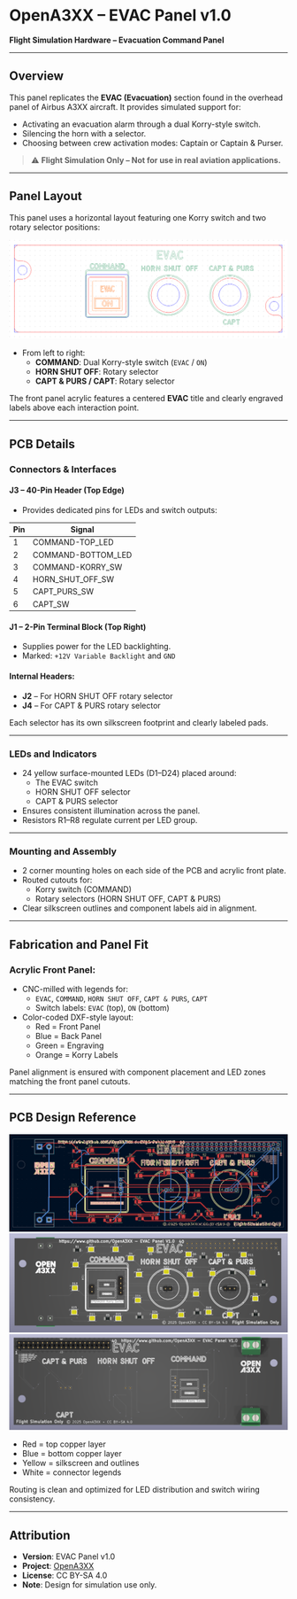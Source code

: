 # OpenA3XX – EVAC Panel v1.0  
**Flight Simulation Hardware – Evacuation Command Panel**

---

## Overview

This panel replicates the **EVAC (Evacuation)** section found in the overhead panel of Airbus A3XX aircraft. It provides simulated support for:

- Activating an evacuation alarm through a dual Korry-style switch.
- Silencing the horn with a selector.
- Choosing between crew activation modes: Captain or Captain & Purser.

> ⚠️ **Flight Simulation Only – Not for use in real aviation applications.**

---

## Panel Layout

This panel uses a horizontal layout featuring one Korry switch and two rotary selector positions:

![Acrylic Panels](./img/acrylic-panels.png)

- From left to right:
  - **COMMAND**: Dual Korry-style switch (`EVAC` / `ON`)
  - **HORN SHUT OFF**: Rotary selector
  - **CAPT & PURS / CAPT**: Rotary selector

The front panel acrylic features a centered **EVAC** title and clearly engraved labels above each interaction point.

---

## PCB Details

### Connectors & Interfaces

#### J3 – 40-Pin Header (Top Edge)
- Provides dedicated pins for LEDs and switch outputs:

| Pin | Signal               |
|-----|----------------------|
| 1   | COMMAND-TOP_LED      |
| 2   | COMMAND-BOTTOM_LED   |
| 3   | COMMAND-KORRY_SW     |
| 4   | HORN_SHUT_OFF_SW     |
| 5   | CAPT_PURS_SW         |
| 6   | CAPT_SW              |

#### J1 – 2-Pin Terminal Block (Top Right)
- Supplies power for the LED backlighting.
- Marked: `+12V Variable Backlight` and `GND`

#### Internal Headers:
- **J2** – For HORN SHUT OFF rotary selector
- **J4** – For CAPT & PURS rotary selector

Each selector has its own silkscreen footprint and clearly labeled pads.

---

### LEDs and Indicators

- 24 yellow surface-mounted LEDs (D1–D24) placed around:
  - The EVAC switch
  - HORN SHUT OFF selector
  - CAPT & PURS selector
- Ensures consistent illumination across the panel.
- Resistors R1–R8 regulate current per LED group.

---

### Mounting and Assembly

- 2 corner mounting holes on each side of the PCB and acrylic front plate.
- Routed cutouts for:
  - Korry switch (COMMAND)
  - Rotary selectors (HORN SHUT OFF, CAPT & PURS)
- Clear silkscreen outlines and component labels aid in alignment.

---

## Fabrication and Panel Fit

### Acrylic Front Panel:
- CNC-milled with legends for:
  - `EVAC`, `COMMAND`, `HORN SHUT OFF`, `CAPT & PURS`, `CAPT`
  - Switch labels: `EVAC` (top), `ON` (bottom)
- Color-coded DXF-style layout:
  - Red = Front Panel  
  - Blue = Back Panel  
  - Green = Engraving  
  - Orange = Korry Labels

Panel alignment is ensured with component placement and LED zones matching the front panel cutouts.

---

## PCB Design Reference

![PCB Design](./img/pcb-design.png)  
![PCB 3D Front](./img/pcb-3d-front.png)  
![PCB 3D Back](./img/pcb-3d-back.png)

- Red = top copper layer  
- Blue = bottom copper layer  
- Yellow = silkscreen and outlines  
- White = connector legends

Routing is clean and optimized for LED distribution and switch wiring consistency.

---

## Attribution

- **Version**: EVAC Panel v1.0  
- **Project**: [OpenA3XX](https://www.github.com/OpenA3XX)  
- **License**: CC BY-SA 4.0  
- **Note**: Design for simulation use only.

